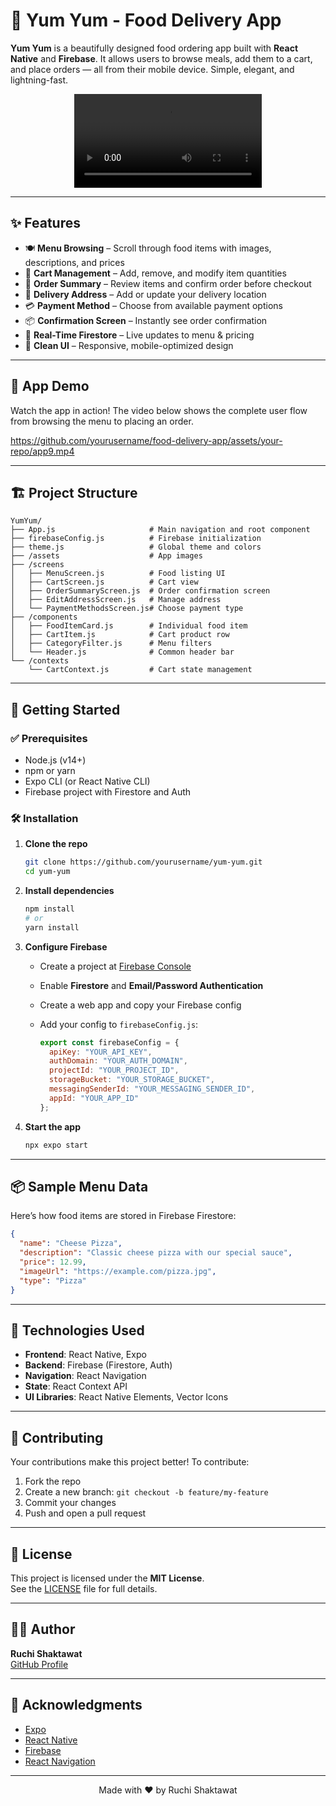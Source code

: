 # 🍔 Yum Yum - Food Delivery App

**Yum Yum** is a beautifully designed food ordering app built with **React Native** and **Firebase**. It allows users to browse meals, add them to a cart, and place orders — all from their mobile device. Simple, elegant, and lightning-fast.

<div align="center">
  <video src="./assets/app9.mp4" width="300" controls autoplay loop>
    Your browser does not support the video tag.
  </video>
</div>

---

## ✨ Features

- 🍽️ **Menu Browsing** – Scroll through food items with images, descriptions, and prices
- 🛒 **Cart Management** – Add, remove, and modify item quantities
- 🧾 **Order Summary** – Review items and confirm order before checkout
- 📍 **Delivery Address** – Add or update your delivery location
- 💳 **Payment Method** – Choose from available payment options
- 📦 **Confirmation Screen** – Instantly see order confirmation
- 🔄 **Real-Time Firestore** – Live updates to menu & pricing
- 🎨 **Clean UI** – Responsive, mobile-optimized design

---

## 🎥 App Demo

Watch the app in action! The video below shows the complete user flow from browsing the menu to placing an order.

https://github.com/yourusername/food-delivery-app/assets/your-repo/app9.mp4

---

## 🏗️ Project Structure

```
YumYum/
├── App.js                     # Main navigation and root component
├── firebaseConfig.js          # Firebase initialization
├── theme.js                   # Global theme and colors
├── /assets                    # App images
├── /screens
│   ├── MenuScreen.js          # Food listing UI
│   ├── CartScreen.js          # Cart view
│   ├── OrderSummaryScreen.js  # Order confirmation screen
│   ├── EditAddressScreen.js   # Manage address
│   └── PaymentMethodsScreen.js# Choose payment type
├── /components
│   ├── FoodItemCard.js        # Individual food item
│   ├── CartItem.js            # Cart product row
│   ├── CategoryFilter.js      # Menu filters
│   └── Header.js              # Common header bar
└── /contexts
    └── CartContext.js         # Cart state management
```

---

## 🚀 Getting Started

### ✅ Prerequisites

- Node.js (v14+)
- npm or yarn
- Expo CLI (or React Native CLI)
- Firebase project with Firestore and Auth

### 🛠️ Installation

1. **Clone the repo**
   ```bash
   git clone https://github.com/yourusername/yum-yum.git
   cd yum-yum
   ```

2. **Install dependencies**
   ```bash
   npm install
   # or
   yarn install
   ```

3. **Configure Firebase**
   - Create a project at [Firebase Console](https://console.firebase.google.com/)
   - Enable **Firestore** and **Email/Password Authentication**
   - Create a web app and copy your Firebase config
   - Add your config to `firebaseConfig.js`:

     ```js
     export const firebaseConfig = {
       apiKey: "YOUR_API_KEY",
       authDomain: "YOUR_AUTH_DOMAIN",
       projectId: "YOUR_PROJECT_ID",
       storageBucket: "YOUR_STORAGE_BUCKET",
       messagingSenderId: "YOUR_MESSAGING_SENDER_ID",
       appId: "YOUR_APP_ID"
     };
     ```

4. **Start the app**
   ```bash
   npx expo start
   ```

---

## 📦 Sample Menu Data

Here’s how food items are stored in Firebase Firestore:

```json
{
  "name": "Cheese Pizza",
  "description": "Classic cheese pizza with our special sauce",
  "price": 12.99,
  "imageUrl": "https://example.com/pizza.jpg",
  "type": "Pizza"
}
```

---

## 🔧 Technologies Used

- **Frontend**: React Native, Expo
- **Backend**: Firebase (Firestore, Auth)
- **Navigation**: React Navigation
- **State**: React Context API
- **UI Libraries**: React Native Elements, Vector Icons

---

## 🤝 Contributing

Your contributions make this project better! To contribute:

1. Fork the repo  
2. Create a new branch: `git checkout -b feature/my-feature`  
3. Commit your changes  
4. Push and open a pull request  

---

## 📄 License

This project is licensed under the **MIT License**.  
See the [LICENSE](LICENSE) file for full details.

---

## 👩‍💻 Author

**Ruchi Shaktawat**  
[GitHub Profile](https://github.com/Ruchi2117)

---

## 🙏 Acknowledgments

- [Expo](https://expo.dev/)
- [React Native](https://reactnative.dev/)
- [Firebase](https://firebase.google.com/)
- [React Navigation](https://reactnavigation.org/)

---

<div align="center">
  Made with ❤️ by Ruchi Shaktawat
</div>